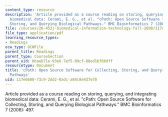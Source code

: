 ```yaml
---
content_type: resource
description: 'Article provided as a course reading on storing, querying, and integrating
  biomedical data: Cerami, E. G., et al. "cPath: Open Source Software for Collecting,
  Storing, and Querying Biological Pathways." BMC Bioinformatics 7 (2006): 497.'
file: /courses/20-453j-biomedical-information-technology-fall-2008/117e668873c92dd20adca84c8e437e70_cerami_bmc.pdf
file_type: application/pdf
learning_resource_types:
- Readings
ocw_type: OCWFile
parent_title: Readings
parent_type: CourseSection
parent_uid: bbaeb71e-93e6-7ef5-09cf-88ed1bf66dff
resourcetype: Document
title: 'cPath: Open Source Software for Collecting, Storing, and Querying Biological
  Pathways'
uid: 117e6688-73c9-2dd2-0adc-a84c8e437e70
---
```

Article provided as a course reading on storing, querying, and integrating biomedical data: Cerami, E. G., et al. "cPath: Open Source Software for Collecting, Storing, and Querying Biological Pathways." BMC Bioinformatics 7 (2006): 497.

